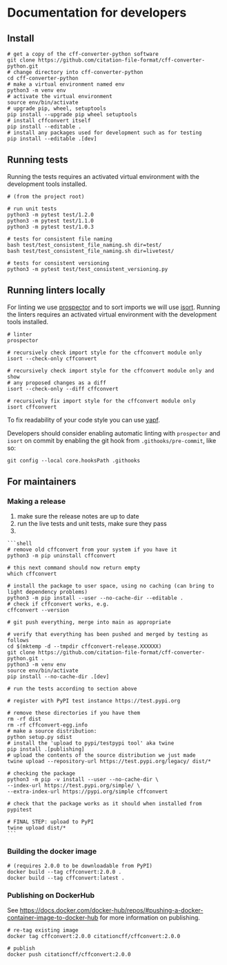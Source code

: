 # Documentation for developers

## Install


```shell
# get a copy of the cff-converter-python software
git clone https://github.com/citation-file-format/cff-converter-python.git
# change directory into cff-converter-python
cd cff-converter-python
# make a virtual environment named env
python3 -m venv env
# activate the virtual environment
source env/bin/activate
# upgrade pip, wheel, setuptools
pip install --upgrade pip wheel setuptools
# install cffconvert itself
pip install --editable .
# install any packages used for development such as for testing
pip install --editable .[dev]
```

## Running tests

Running the tests requires an activated virtual environment with the development tools installed.

```shell
# (from the project root)

# run unit tests
python3 -m pytest test/1.2.0
python3 -m pytest test/1.1.0
python3 -m pytest test/1.0.3

# tests for consistent file naming
bash test/test_consistent_file_naming.sh dir=test/
bash test/test_consistent_file_naming.sh dir=livetest/

# tests for consistent versioning
python3 -m pytest test/test_consistent_versioning.py
```

## Running linters locally

For linting we use [prospector](https://pypi.org/project/prospector/) and to sort imports we will use
[isort](https://pycqa.github.io/isort/). Running the linters requires an activated virtual environment with the
development tools installed.

```shell
# linter
prospector

# recursively check import style for the cffconvert module only
isort --check-only cffconvert

# recursively check import style for the cffconvert module only and show
# any proposed changes as a diff
isort --check-only --diff cffconvert

# recursively fix import style for the cffconvert module only
isort cffconvert
```

To fix readability of your code style you can use [yapf](https://github.com/google/yapf).

Developers should consider enabling automatic linting with `prospector` and `isort` on commit by enabling the git hook from `.githooks/pre-commit`, like so:

```shell
git config --local core.hooksPath .githooks
```


## For maintainers

### Making a release


1. make sure the release notes are up to date
1. run the live tests and unit tests, make sure they pass
1. 

    ```shell
    # remove old cffconvert from your system if you have it
    python3 -m pip uninstall cffconvert

    # this next command should now return empty
    which cffconvert

    # install the package to user space, using no caching (can bring to light dependency problems)
    python3 -m pip install --user --no-cache-dir --editable .
    # check if cffconvert works, e.g.
    cffconvert --version

    # git push everything, merge into main as appropriate

    # verify that everything has been pushed and merged by testing as follows
    cd $(mktemp -d --tmpdir cffconvert-release.XXXXXX)
    git clone https://github.com/citation-file-format/cff-converter-python.git .
    python3 -m venv env
    source env/bin/activate
    pip install --no-cache-dir .[dev]

    # run the tests according to section above

    # register with PyPI test instance https://test.pypi.org

    # remove these directories if you have them
    rm -rf dist
    rm -rf cffconvert-egg.info
    # make a source distribution:
    python setup.py sdist
    # install the 'upload to pypi/testpypi tool' aka twine
    pip install .[publishing]
    # upload the contents of the source distribution we just made
    twine upload --repository-url https://test.pypi.org/legacy/ dist/*

    # checking the package
    python3 -m pip -v install --user --no-cache-dir \
    --index-url https://test.pypi.org/simple/ \
    --extra-index-url https://pypi.org/simple cffconvert

    # check that the package works as it should when installed from pypitest

    # FINAL STEP: upload to PyPI
    twine upload dist/*
    ```

### Building the docker image

```shell
# (requires 2.0.0 to be downloadable from PyPI)
docker build --tag cffconvert:2.0.0 .
docker build --tag cffconvert:latest .
```

### Publishing on DockerHub

See <https://docs.docker.com/docker-hub/repos/#pushing-a-docker-container-image-to-docker-hub> for more information on publishing.

```shell
# re-tag existing image
docker tag cffconvert:2.0.0 citationcff/cffconvert:2.0.0

# publish
docker push citationcff/cffconvert:2.0.0
```

